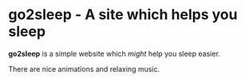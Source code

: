 # go2sleep - A site which helps you sleep
**go2sleep** is a simple website which *might* help you sleep easier.

There are nice animations and relaxing music.
